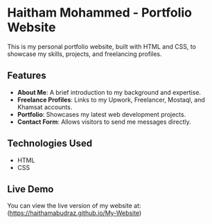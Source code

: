 # Haitham Mohammed - Portfolio Website

This is my personal portfolio website, built with HTML and CSS, to showcase my skills, projects, and freelancing profiles.

## Features
- **About Me**: A brief introduction to my background and expertise.
- **Freelance Profiles**: Links to my Upwork, Freelancer, Mostaql, and Khamsat accounts.
- **Portfolio**: Showcases my latest web development projects.
- **Contact Form**: Allows visitors to send me messages directly.

## Technologies Used
- HTML
- CSS

## Live Demo
You can view the live version of my website at: (https://haithamabudraz.github.io/My-Website)
